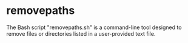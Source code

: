 # removepaths
The Bash script "removepaths.sh" is a command-line tool designed to remove files or directories listed in a user-provided text file.
